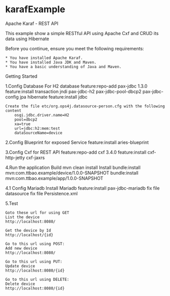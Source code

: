# karafExample
Apache Karaf - REST API

This example show a simple RESTful API using Apache Cxf and CRUD its data using Hibernate

Before you continue, ensure you meet the following requirements:

	* You have installed Apache Karaf.
	* You have installed Java JDK and Maven.
	* You have a basic understanding of Java and Maven.

Getting Started

1.Config Database
	For H2 database
		feature:repo-add pax-jdbc 1.3.0
		feature:install transaction jndi pax-jdbc-h2 pax-jdbc-pool-dbcp2 pax-jdbc-config jpa hibernate
		feature:install jdbc

	Create the file etc/org.ops4j.datasource-person.cfg with the following content
		osgi.jdbc.driver.name=H2
		pool=dbcp2
		xa=true
		url=jdbc:h2:mem:test
		dataSourceName=device

2.Config Blueprint for exposed Service
	feature:install aries-blueprint 
 
3.Config Cxf for REST API
	feature:repo-add cxf 3.4.0
	feature:install cxf-http-jetty cxf-jaxrs

4.Run the application
	Build
		mvn clean install
	Install
		bundle:install mvn:com.ttbao.example/device/1.0.0-SNAPSHOT
		bundle:install mvn:com.ttbao.example/app/1.0.0-SNAPSHOT

4.1 Config Mariadb
Install Mariadb
feature:install pax-jdbc-mariadb
fix file datasource
fix file Persistence.xml
	
5.Test

	Goto these url for using GET
	List the device
	http://localhost:8080/

	Get the device by Id
	http://localhost/{id}

	Go to this url using POST:
	Add new device
	http://localhost:8080/

	Go to this url using PUT:
	Update device
	http://localhost:8080/{id}

	Go to this url using DELETE:
	Delete device
	http://localhost:8080/{id}

